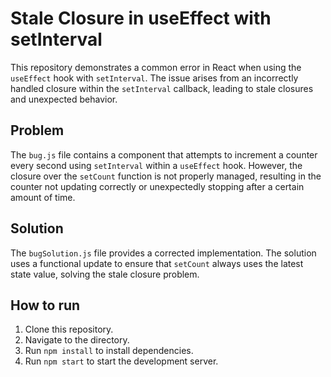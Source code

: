 # Stale Closure in useEffect with setInterval

This repository demonstrates a common error in React when using the `useEffect` hook with `setInterval`.  The issue arises from an incorrectly handled closure within the `setInterval` callback, leading to stale closures and unexpected behavior.

## Problem
The `bug.js` file contains a component that attempts to increment a counter every second using `setInterval` within a `useEffect` hook. However, the closure over the `setCount` function is not properly managed, resulting in the counter not updating correctly or unexpectedly stopping after a certain amount of time.

## Solution
The `bugSolution.js` file provides a corrected implementation.  The solution uses a functional update to ensure that `setCount` always uses the latest state value, solving the stale closure problem.

## How to run
1. Clone this repository.
2. Navigate to the directory.
3. Run `npm install` to install dependencies.
4. Run `npm start` to start the development server.